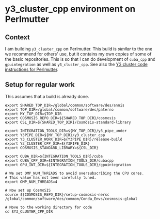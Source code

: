 # y3_cluster_cpp environment on Perlmutter

## Context

I am building `y3_cluster_cpp` on Perlmutter.
This build is *similar* to the one we recommend for others' use, but it contains my own copies of some of the basic repositories.
This is so that I can do development of `cuba_cpp` and `gpuintegration` as well as `y3_cluster_cpp`.
See also the [Y3 cluster code instructions for Perlmutter](https://bitbucket.org/mpaterno/y3_cluster_cpp/wiki/build_on_perlmutter).

## Setup for regular work

This assumes that a build is already done.

    export SHARED_TOP_DIR=/global/common/software/des/annis
    export TOP_DIR=/global/common/software/des/paterno
    export MY_TOP_DIR=$TOP_DIR
    export COSMOSIS_REPO_DIR=${SHARED_TOP_DIR}/cosmosis
    export CSL_DIR=${SHARED_TOP_DIR}/cosmosis-standard-library

    export INTEGRATION_TOOLS_DIR=${MY_TOP_DIR}/y3_pipe_under
    export Y3PIPE_DIR=${MY_TOP_DIR}/y3_cluster_cpp
    export Y3_CLUSTER_WORK_DIR=${Y3PIPE_DIR}/release-build
    export Y3_CLUSTER_CPP_DIR=${Y3PIPE_DIR}
    export COSMOSIS_STANDARD_LIBRARY=${CSL_DIR}

    export CUBA_DIR=${INTEGRATION_TOOLS_DIR}/cuba
    export CUBA_CPP_DIR=$INTEGRATION_TOOLS_DIR/cubacpp
    export GPU_INT_DIR=${INTEGRATION_TOOLS_DIR}/gpuintegration

    # We set OMP_NUM_THREADS to avoid oversubscribing the CPU cores.
    # This value has not been carefully tuned.
    export OMP_NUM_THREADS=4

    # Now set up CosmoSIS
    source ${COSMOSIS_REPO_DIR}/setup-cosmosis-nersc /global/common/software/des/common/Conda_Envs/cosmosis-global

    # Move to the working directory for code
    cd $Y3_CLUSTER_CPP_DIR


